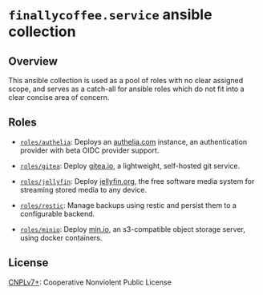 # `finallycoffee.service` ansible collection

## Overview

This ansible collection is used as a pool of roles with no clear assigned scope,
and serves as a catch-all for ansible roles which do not fit into a clear
concise area of concern.

## Roles

- [`roles/authelia`](roles/authelia/README.md): Deploys an [authelia.com](https://www.authelia.com)
  instance, an authentication provider with beta OIDC provider support.

- [`roles/gitea`](roles/gitea/README.md): Deploy [gitea.io](https://gitea.io), a
  lightweight, self-hosted git service.

- [`roles/jellyfin`](roles/jellyfin/README.md): Deploy [jellyfin.org](https://jellyfin.org),
  the free software media system for streaming stored media to any device.

- [`roles/restic`](roles/restic/README.md): Manage backups using restic
  and persist them to a configurable backend.

- [`roles/minio`](roles/minio/README.md): Deploy [min.io](https://min.io), an
  s3-compatible object storage server, using docker containers.

## License

[CNPLv7+](LICENSE.md): Cooperative Nonviolent Public License
